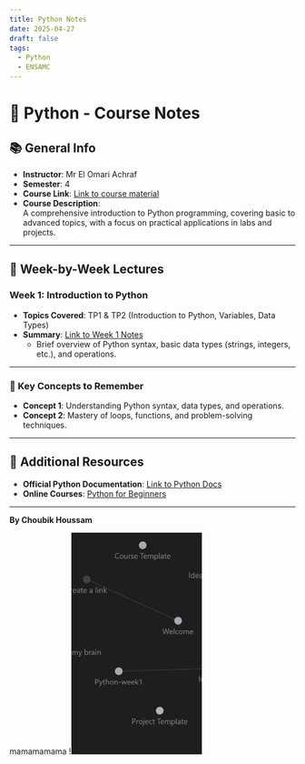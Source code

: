 ```yaml
---
title: Python Notes
date: 2025-04-27
draft: false
tags:
  - Python
  - ENSAMC
---
```



# 🐍 Python - Course Notes

## 📚 General Info
- **Instructor**: Mr El Omari Achraf 
- **Semester**: 4  
- **Course Link**: [Link to course material](https://app.ensamien.com/cours/programmation-python/docs/cSRzZceUG1DlqbZANMki)  
- **Course Description**:  
  A comprehensive introduction to Python programming, covering basic to advanced topics, with a focus on practical applications in labs and projects.

---

## 📅 Week-by-Week Lectures
### Week 1: Introduction to Python  
- **Topics Covered**: TP1 & TP2 (Introduction to Python, Variables, Data Types)
- **Summary**: [Link to Week 1 Notes](Python-week1.md)  
  - Brief overview of Python syntax, basic data types (strings, integers, etc.), and operations.

---

### 🧠 Key Concepts to Remember
- **Concept 1**: Understanding Python syntax, data types, and operations.
- **Concept 2**: Mastery of loops, functions, and problem-solving techniques.

---

## 🔗 Additional Resources
- **Official Python Documentation**: [Link to Python Docs](https://docs.python.org)
- **Online Courses**: [Python for Beginners](https://www.w3schools.com/python/)

---

**By Choubik Houssam**


mamamamama
!![Image Description](/images/{40F63F3E-BCEF-4D9C-AF99-A7A3128C92D2}.png)
